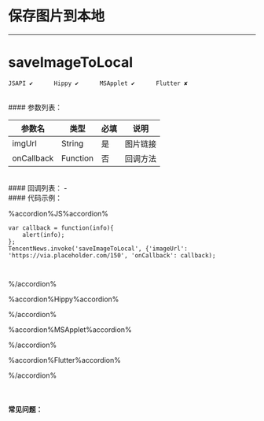 # 保存图片到本地
---
# saveImageToLocal

```
JSAPI ✔      Hippy ✔      MSApplet ✔      Flutter ✘

```
<br>
#### 参数列表：

|参数名|类型|必填|说明|
|-|-|-|-| 
| imgUrl |String|是|图片链接|
|onCallback|Function|否|回调方法|
<br>
#### 回调列表：
-
<br>
#### 代码示例：


%accordion%JS%accordion%

```
var callback = function(info){
    alert(info);
};
TencentNews.invoke('saveImageToLocal', {'imageUrl': 'https://via.placeholder.com/150', 'onCallback': callback);



```

%/accordion%

%accordion%Hippy%accordion%

%/accordion%

%accordion%MSApplet%accordion%

%/accordion%

%accordion%Flutter%accordion%

%/accordion%

<br>

#### 常见问题：
